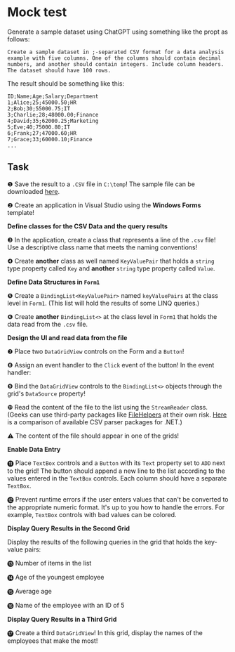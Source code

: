 # Mock test

Generate a sample dataset using ChatGPT using something like the propt as follows:

```
Create a sample dataset in ;-separated CSV format for a data analysis example with five columns. One of the columns should contain decimal numbers, and another should contain integers. Include column headers. The dataset should have 100 rows.
```

The result should be something like this:

```
ID;Name;Age;Salary;Department
1;Alice;25;45000.50;HR
2;Bob;30;55000.75;IT
3;Charlie;28;48000.00;Finance
4;David;35;62000.25;Marketing
5;Eve;40;75000.80;IT
6;Frank;27;47000.60;HR
7;Grace;33;60000.10;Finance
...
```

## Task

❶ Save the result to a `.CSV` file in `C:\temp`! The sample file can be downloaded [here](sample.csv).

❷ Create an application in Visual Studio using the **Windows Forms** template!

**Define classes for the CSV Data and the query results**

❸ In the application, create a class that represents a line of the `.csv` file! Use a descriptive class name that meets the naming conventions!

❹ Create **another** class as well named `KeyValuePair` that holds a `string` type property called `Key` and **another** `string` type property called `Value`.

**Define Data Structures in `Form1`**

❺ Create a `BindingList<KeyValuePair>` named `keyValuePairs` at the class level in `Form1`. (This list will hold the results of some LINQ queries.)

❻ Create **another** `BindingList<>` at the class level in `Form1` that holds the data read from the `.csv` file.

**Design the UI and read data from the file** 

❼ Place two `DataGridView` controls on the Form and a `Button`!

❽ Assign an event handler to the `Click` event of the button! In the event handler:

❾ Bind the `DataGridView` controls to the `BindingList<>` objects through the grid's `DataSource` property!

❿ Read the content of the file to the list using the `StreamReader` class. (Geeks can use third-party packages like [FileHelpers](https://www.filehelpers.net/example/QuickStart/ReadFileDelimited/) at their own risk. [Here](https://www.joelverhagen.com/blog/2020/12/fastest-net-csv-parsers) is a comparison of available CSV parser packages for .NET.)

⚠ The content of the file should appear in one of the grids!

**Enable Data Entry**

⓫ Place `TextBox` controls and a `Button` with its `Text` property set to `ADD` next to the grid! The button should append a new line to the list according to the values entered in the `TextBox` controls. Each column should have a separate `TextBox`.

⓬ Prevent runtime errors if the user enters values that can't be converted to the appropriate numeric format. It's up to you how to handle the errors. For example, `TextBox` controls with bad values can be colored.

**Display Query Results in the Second Grid**

Display the results of the following queries in the grid that holds the key-value pairs:

⓭ Number of items in the list

⓮ Age of the youngest employee

⓯ Average age

⓰ Name of the employee with an ID of 5

**Display Query Results in a Third Grid**

⓱ Create a third `DataGridView`! In this grid, display the names of the employees that make the most!

